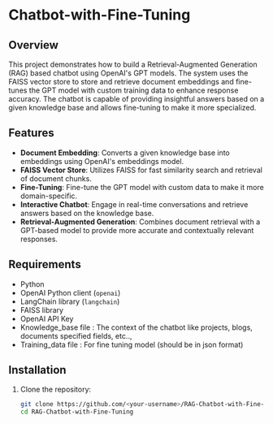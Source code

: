 # Chatbot-with-Fine-Tuning

## Overview

This project demonstrates how to build a Retrieval-Augmented Generation (RAG) based chatbot using OpenAI's GPT models. The system uses the FAISS vector store to store and retrieve document embeddings and fine-tunes the GPT model with custom training data to enhance response accuracy. The chatbot is capable of providing insightful answers based on a given knowledge base and allows fine-tuning to make it more specialized.

## Features

- **Document Embedding**: Converts a given knowledge base into embeddings using OpenAI's embeddings model.
- **FAISS Vector Store**: Utilizes FAISS for fast similarity search and retrieval of document chunks.
- **Fine-Tuning**: Fine-tune the GPT model with custom data to make it more domain-specific.
- **Interactive Chatbot**: Engage in real-time conversations and retrieve answers based on the knowledge base.
- **Retrieval-Augmented Generation**: Combines document retrieval with a GPT-based model to provide more accurate and contextually relevant responses.

## Requirements

- Python 
- OpenAI Python client (`openai`)
- LangChain library (`langchain`)
- FAISS library
- OpenAI API Key
- Knowledge_base file : The context of the chatbot like projects, blogs, documents specified fields, etc..,
- Training_data file : For fine tuning model (should be in json format)

## Installation

1. Clone the repository:
   ```bash
   git clone https://github.com/<your-username>/RAG-Chatbot-with-Fine-Tuning.git
   cd RAG-Chatbot-with-Fine-Tuning
